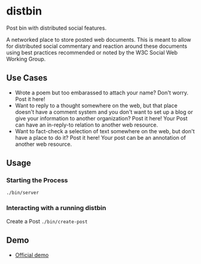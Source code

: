 # distbin

Post bin with distributed social features.

A networked place to store posted web documents. This is meant to allow for distributed social commentary and reaction around these documents using best practices recommended or noted by the W3C Social Web Working Group.

## Use Cases

* Wrote a poem but too embarassed to attach your name? Don't worry. Post it here!
* Want to reply to a thought somewhere on the web, but that place doesn't have a comment system and you don't want to set up a blog or give your information to another organization? Post it here! Your Post can have an in-reply-to relation to another web resource.
* Want to fact-check a selection of text somewhere on the web, but don't have a place to do it? Post it here! Your post can be an annotation of another web resource.

## Usage

### Starting the Process

`./bin/server`

### Interacting with a running distbin

Create a Post `./bin/create-post`

## Demo

* [Official demo](https://distbin.com/)
